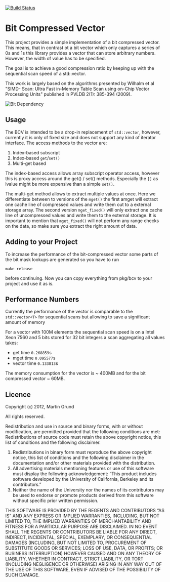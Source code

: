 [![Build Status](https://travis-ci.org/grundprinzip/bitcompressedvector.png)](https://travis-ci.org/grundprinzip/bitcompressedvector)
# Bit Compressed Vector

This project provides a simple implementation of a bit compressed vector. This
means, that in contrast ot a bit vector which only captures a series of 0s and
1s this library provides a vector that can store arbitrary numbers. However,
the width of value has to be specified.

The goal is to achieve a good compression ratio by keeping up with the
sequential scan speed of a std::vector.

This work is largely based on the algorithms presented by Wilhalm et al "SIMD-
Scan: Ultra Fast in-Memory Table Scan using on-Chip Vector Processing Units"
published in PVLDB 2(1): 385-394 (2009).

![Bit Dependency](https://raw.github.com/grundprinzip/bitcompressedvector/master/images/initial.png)


## Usage

The BCV is intended to be a drop-in replacement of ``std::vector``, however,
currently  it is only of fixed size and does not support any kind of iterator
interface.  The access methods to the vector are:

  1. Index-based subscript
  1. Index-based ``get``/``set()``
  1. Multi-get based

The index-based access allows array subscript operator access, however this is
proxy access around the get() / set() methods. Especially the ``[]`` as lvalue
might be more expensive than a simple ``set()``.

The multi-get method allows to extract multiple values at once. Here we
differentiate between to versions of the ``mget()`` the first amget will
extract one cache line of compressed values and write them out to a external
storage array. The second version ``mget_fixed()`` will only extract one cache
line of uncompressed values and write them to the external storage. It is
important to mention that ``mget_fixed()`` will not perform any range checks
on the data, so make sure you extract the right amount of data.

## Adding to your Project

To increase the performance of the bit-compressed vector some parts of the bit
mask lookups are generated so you have to run

	make release

before continuing. Now you can copy everything from pkg/bcv to your project
and use it as is.


## Performance Numbers

Currently the performance of the vector is comparable to the ``std::vector<T>``
for sequential scans but allowing to save a significant amount of memory

For a vector with 100M elements the sequential scan speed is on a Intel Xeon
7560 and 5 bits stored for 32 bit integers a scan aggregating all values takes:

  * get time ``0.268859``s
  * mget time ``0.095577``s
  * vector time ``0.133813``s

The memory consumption for the vector is ~ 400MB and for the bit compressed
vector ~ 60MB.



## Licence 

Copyright (c) 2012, Martin Grund

All rights reserved.

Redistribution and use in source and binary forms, with or without modification, are permitted provided that the following conditions are met:
Redistributions of source code must retain the above copyright notice, this list of conditions and the following disclaimer.

  1. Redistributions in binary form must reproduce the above copyright notice, this list of conditions and the following disclaimer in the documentation and/or other materials provided with the distribution.
  2. All advertising materials mentioning features or use of this software must display the following acknowledgement: “This product includes software developed by the University of California, Berkeley and its contributors.”
  3. Neither the name of the University nor the names of its contributors may be used to endorse or promote products derived from this software without specific prior written permission.


THIS SOFTWARE IS PROVIDED BY THE REGENTS AND CONTRIBUTORS “AS IS” AND ANY EXPRESS OR IMPLIED WARRANTIES, INCLUDING, BUT NOT LIMITED TO, THE IMPLIED WARRANTIES OF MERCHANTABILITY AND FITNESS FOR A PARTICULAR PURPOSE ARE DISCLAIMED. IN NO EVENT SHALL THE REGENTS OR CONTRIBUTORS BE LIABLE FOR ANY DIRECT, INDIRECT, INCIDENTAL, SPECIAL, EXEMPLARY, OR CONSEQUENTIAL DAMAGES (INCLUDING, BUT NOT LIMITED TO, PROCUREMENT OF SUBSTITUTE GOODS OR SERVICES; LOSS OF USE, DATA, OR PROFITS; OR BUSINESS INTERRUPTION) HOWEVER CAUSED AND ON ANY THEORY OF LIABILITY, WHETHER IN CONTRACT, STRICT LIABILITY, OR TORT (INCLUDING NEGLIGENCE OR OTHERWISE) ARISING IN ANY WAY OUT OF THE USE OF THIS SOFTWARE, EVEN IF ADVISED OF THE POSSIBILITY OF SUCH DAMAGE.
